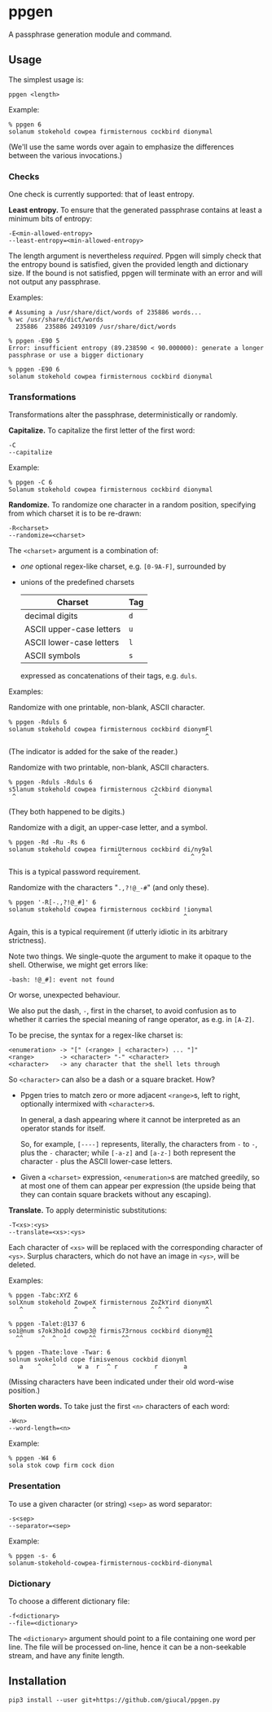 ppgen
=====

A passphrase generation module and command.

Usage
-----

The simplest usage is:

    ppgen <length>

Example:

    % ppgen 6
    solanum stokehold cowpea firmisternous cockbird dionymal

(We'll use the same words over again to emphasize the differences between
the various invocations.)

### Checks

One check is currently supported: that of least entropy.

**Least entropy.**
To ensure that the generated passphrase contains at least a minimum bits of
entropy:

    -E<min-allowed-entropy>
    --least-entropy=<min-allowed-entropy>

The length argument is nevertheless *required*. Ppgen will simply check that the
entropy bound is satisfied, given the provided length and dictionary size.
If the bound is not satisfied, ppgen will terminate with an error and will not
output any passphrase.

Examples:

    # Assuming a /usr/share/dict/words of 235886 words...
    % wc /usr/share/dict/words
      235886  235886 2493109 /usr/share/dict/words

    % ppgen -E90 5
    Error: insufficient entropy (89.238590 < 90.000000): generate a longer passphrase or use a bigger dictionary

    % ppgen -E90 6
    solanum stokehold cowpea firmisternous cockbird dionymal

### Transformations

Transformations alter the passphrase, deterministically or randomly.

**Capitalize.**
To capitalize the first letter of the first word:

    -C
    --capitalize

Example:

    % ppgen -C 6
    Solanum stokehold cowpea firmisternous cockbird dionymal

**Randomize.**
To randomize one character in a random position, specifying from which
charset it is to be re-drawn:

    -R<charset>
    --randomize=<charset>

The `<charset>` argument is a combination of:

  - *one* optional regex-like charset, e.g. `[0-9A-F]`, surrounded by
  - unions of the predefined charsets

      | Charset                  | Tag |
      | ------------------------ | --- |
      | decimal digits           | `d` |
      | ASCII upper-case letters | `u` |
      | ASCII lower-case letters | `l` |
      | ASCII symbols            | `s` |

    expressed as concatenations of their tags, e.g. `duls`.

Examples:

Randomize with one printable, non-blank, ASCII character.

    % ppgen -Rduls 6
    solanum stokehold cowpea firmisternous cockbird dionymFl
                                                          ^

(The indicator is added for the sake of the reader.)

Randomize with two printable, non-blank, ASCII characters.

    % ppgen -Rduls -Rduls 6
    s5lanum stokehold cowpea firmisternous c2ckbird dionymal
     ^                                      ^

(They both happened to be digits.)

Randomize with a digit, an upper-case letter, and a symbol.

    % ppgen -Rd -Ru -Rs 6
    solanum stokehold cowpea firmiUternous cockbird di/ny9al
                                  ^                   ^  ^

This is a typical password requirement.

Randomize with the characters "`.,?!@_-#`" (and only these).

    % ppgen '-R[-.,?!@_#]' 6
    solanum stokehold cowpea firmisternous cockbird !ionymal
                                                    ^

Again, this is a typical requirement (if utterly idiotic in its arbitrary
strictness).

Note two things. We single-quote the argument to make it opaque to the
shell. Otherwise, we might get errors like:

    -bash: !@_#]: event not found

Or worse, unexpected behaviour.

We also put the dash, `-`, first in the charset, to avoid confusion as to
whether it carries the special meaning of range operator, as e.g. in `[A-Z]`.

To be precise, the syntax for a regex-like charset is:

    <enumeration> -> "[" (<range> | <character>) ... "]"
    <range>       -> <character> "-" <character>
    <character>   -> any character that the shell lets through

So `<character>` can also be a dash or a square bracket. How?

  - Ppgen tries to match zero or more adjacent `<range>`s, left to right,
    optionally intermixed with `<character>`s.

    In general, a dash appearing where it cannot be interpreted as an operator
    stands for itself.

    So, for example, `[----]` represents, literally, the characters from `-` to
    `-`, plus the `-` character; while `[-a-z]` and `[a-z-]` both represent the
    character `-` plus the ASCII lower-case letters.

  - Given a `<charset>` expression, `<enumeration>`s are matched greedily, so at
    most one of them can appear per expression (the upside being that they can
    contain square brackets without any escaping).

**Translate.**
To apply deterministic substitutions:

    -T<xs>:<ys>
    --translate=<xs>:<ys>

Each character of `<xs>` will be replaced with the corresponding character
of `<ys>`. Surplus characters, which do not have an image in `<ys>`, will be
deleted.

Examples:

    % ppgen -Tabc:XYZ 6
    solXnum stokehold ZowpeX firmisternous ZoZkYird dionymXl
       ^              ^    ^               ^ ^ ^          ^

    % ppgen -Talet:@137 6
    so1@num s7ok3ho1d cowp3@ firmis73rnous cockbird dionym@1
      ^^     ^  ^  ^      ^^       ^^                     ^^

    % ppgen -Thate:love -Twar: 6
    solnum svokelold cope fimisvenous cockbid dionyml
       a    ^   ^      w a  r  ^ r          r       a

(Missing characters have been indicated under their old word-wise position.)

**Shorten words.**
To take just the first `<n>` characters of each word:

    -W<n>
    --word-length=<n>

Example:

    % ppgen -W4 6
    sola stok cowp firm cock dion

### Presentation

To use a given character (or string) `<sep>` as word separator:

    -s<sep>
    --separator=<sep>

Example:

    % ppgen -s- 6
    solanum-stokehold-cowpea-firmisternous-cockbird-dionymal

### Dictionary

To choose a different dictionary file:

    -f<dictionary>
    --file=<dictionary>

The `<dictionary>` argument should point to a file containing one word
per line. The file will be processed on-line, hence it can be a non-seekable
stream, and have any finite length.

Installation
------------

    pip3 install --user git+https://github.com/giucal/ppgen.py
